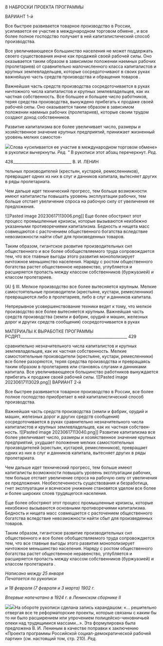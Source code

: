8 НАБРОСКИ ПРОЕКТА ПРОГРАММЫ

ВАРИАНТ 1-й

Все быстрее развивается товарное производство в России, усиливается ее участие в международном торговом обмене , и все более полное господство получает в ней капи­талистический способ производства.

Все увеличивающееся большинство населения не может поддержать своего сущест­вования иначе как продажей своей рабочей силы. Оно оказывается таким образом в за­висимом положении наемных рабочих (пролетариев) от сравнительно малочисленного класса капиталистов и крупных землевладельцев, которые сосредоточивают в своих руках важнейшую часть средств производства и обращения товаров .

Важнейшая часть средств производства сосредоточивается в руках ничтожного чис­ла капиталистов и крупных землевладельцев, как их частная собственность. Все боль­шее и большее число работников, теряя средства производства, вынуждено прибегать к продаже своей рабочей силы. Оно оказывается таким образом в зависимом положении наемных рабочих (пролетариев), которые своим трудом создают доход собственников.

Развитие капитализма все более увеличивает число, размеры и хозяйственное значе­ние крупных предприятий, принижает жизненный уровень мелких самостоя-

![](file:///C:/Users/bot32/AppData/Local/Temp/msohtmlclip1/01/clip_image001.png)Слова «усиливается ее участие в международном торговом обмене» в рукописи вычеркнуты. _Ред._ _"_ В рукописи этот абзац перечеркнут. _Ред._

  

428______________________________ В. И. ЛЕНИН

тельных производителей (крестьян, кустарей, ремесленников), превращает одних из них в слуг и данников капитала, вытесняет других в ряды пролетариата.

Чем дальше идет технический прогресс, тем больше возможности имеют капитали­сты повышать уровень эксплуатации рабочих, тем больше отстает увеличение спроса на рабочую силу от увеличения ее предложения.

![[Pasted image 20230617113006.png]]
Еще более обостряют этот процесс промышленные кризисы, которые вызываются неизбежно указанными противоречиями капитализма. Бедность и нищета масс совме­щаются с расточением общественного богатства вследствие невозможности найти сбыт для произведенных товаров.

Таким образом, гигантское развитие производительных сил общественного и все бо­лее обобществляемого труда сопровождается тем, что все главные выгоды этого разви­тия монополизирует ничтожное меньшинство населения. Наряду с ростом обществен­ного богатства растет общественное неравенство, углубляется и расширяется пропасть между классом собственников (буржуазией) и классом пролетариев.

(А) § III. Мелкое производство все более вытесняется крупным. Мелкие самостоя­тельные производители (крестьяне, кустари, ремесленники) превращаются либо в про­летариев, либо в слуг и данников капитала.

Непрерывное усовершенствование техники ведет к тому, что мелкое производство все более вытесняется крупным. Важнейшая часть средств производства (земли и фаб­рик, орудий и машин, железных дорог и других средств сообщения) сосредоточивается в руках

  

МАТЕРИАЛЫ К ВЫРАБОТКЕ ПРОГРАММЫ РСДРП_______________________________________________________ 429

сравнительно незначительного числа капиталистов и крупных землевладельцев, как их частная собственность. Мелкие самостоятельные производители (крестьяне, кустари, ремесленники) все более разоряются, теряя средства производства и превращаясь таким образом в пролетариев или становясь слугами и данниками капитала. Все увеличиваю­щееся большинство работников вынуждается прибегать к продаже своей рабочей силы.
![[Pasted image 20230617113029.png]]
ВАРИАНТ 2-й

Все быстрее развивается товарное производство в России, все более полное господ­ство приобретает в ней капиталистический способ производства.

Важнейшая часть средств производства (земли и фабрик, орудий и машин, железных дорог и других средств сообщения) сосредоточивается в руках сравнительно незначи­тельного числа капиталистов и крупных землевладельцев, как их частная собствен­ность.
![[Pasted image 20230617113040.png]]
Развитие капитализма все более увеличивает число, размеры и хозяйственное значе­ние крупных предприятий, ухудшает положение мелких самостоятельных производи­телей (крестьян, кустарей, ремесленников), превращает одних из них в слуг и данников капитала, вытесняет других в ряды пролетариата.

Чем дальше идет технический прогресс, тем больше имеют капиталисты возможно­сти повышать уровень эксплуатации рабочих, тем больше отстает увеличение спроса на рабочую силу от увеличения ее предложения. Необеспеченность существования и без­работица, гнет эксплуатации и всяческое унижение становятся уделом все более и бо­лее широких слоев трудящегося населения.

Еще более обостряют этот процесс промышленные кризисы, которые неизбежно вы­зываются основными противоречиями капитализма. Бедность и нищета масс совмеща­ется с расточением общественного богатства вследствие невозможности найти сбыт для произведенных товаров.

Таким образом, гигантское развитие производительных сил общественного и все бо­лее обобществляемого труда сопровождается тем, что все главные выгоды этого разви­тия монополизирует ничтожное меньшинство населения. Наряду с ростом обществен­ного богатства растет общественное неравенство, углубляется и расширяется пропасть между классом собственников (буржуазией) и классом пролетариата .

_Написано между 25 января                                                                   Печатается по рукописи_

_и 18 февраля (7 февраля и 3 марта) 1902 г._

_Впервые напечатано в 1924 г. в Ленинском сборнике_ _II_

![](file:///C:/Users/bot32/AppData/Local/Temp/msohtmlclip1/01/clip_image001.png)![](file:///C:/Users/bot32/AppData/Local/Temp/msohtmlclip1/01/clip_image002.png)На обороте рукописи сделана запись карандашом: «... решительно отвергая все те реформаторские проекты, которые связаны с каким бы то ни было расширением или упрочением полицейско-чиновничьей опеки над трудящимися массами...». Эта формулировка была предложена В. И. Лениным в качестве поправки к заключению «Проекта программы Российской социал-демократической рабочей партии» (см. настоящий том, стр. 210). _Ред._

